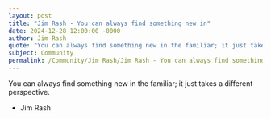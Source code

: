 ```yaml
---
layout: post
title: "Jim Rash - You can always find something new in"
date: 2024-12-28 12:00:00 -0000
author: Jim Rash
quote: "You can always find something new in the familiar; it just takes a different perspective."
subject: Community
permalink: /Community/Jim Rash/Jim Rash - You can always find something new in
---
```


You can always find something new in the familiar; it just takes a different perspective.

- Jim Rash

